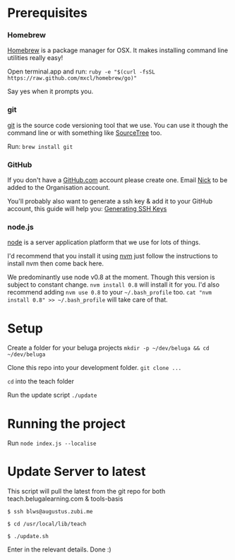 # Prerequisites

### Homebrew
[Homebrew](http://brew.sh/) is a package manager for OSX. It makes installing command line utilities really easy!

Open terminal.app and run: `ruby -e "$(curl -fsSL https://raw.github.com/mxcl/homebrew/go)"`

Say yes when it prompts you.


### git

[git](http://git-scm.com/) is the source code versioning tool that we use. You can use it though the command line or with something like [SourceTree](http://www.sourcetreeapp.com/) too.

Run: `brew install git`


### GitHub

If you don't have a [GitHub.com](http://github.com) account please create one. Email [Nick](mailto:nc@belugalearning.com) to be added to the Organisation account.

You'll probably also want to generate a ssh key & add it to your GitHub account, this guide will help you: [Generating SSH Keys](https://help.github.com/articles/generating-ssh-keys)


### node.js

[node](http://nodejs.org/) is a server application platform that we use for lots of things.

I'd recommend that you install it using [nvm](https://github.com/creationix/nvm) just follow the instructions to install nvm then come back here.

We predominantly use node v0.8 at the moment. Though this version is subject to constant change. `nvm install 0.8` will install it for you. I'd also recommend adding `nvm use 0.8` to your `~/.bash_profile` too. `cat "nvm install 0.8" >> ~/.bash_profile` will take care of that.


# Setup

Create a folder for your beluga projects `mkdir -p ~/dev/beluga && cd ~/dev/beluga`

Clone this repo into your development folder. `git clone ...`

`cd` into the teach folder

Run the update script `./update`

# Running the project

Run `node index.js --localise`


# Update Server to latest

This script will pull the latest from the git repo for both teach.belugalearning.com & tools-basis

`$ ssh blws@augustus.zubi.me`

`$ cd /usr/local/lib/teach`

`$ ./update.sh`

Enter in the relevant details. Done :)
